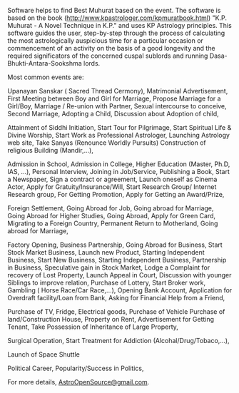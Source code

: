 Software helps to find Best Muhurat based on the event. The software is based on the book (http://www.kpastrologer.com/kpmuratbook.html) "K.P. Muhurat - A Novel Technique in K.P." and uses KP Astrology principles. This software guides the user, step-by-step through the process of calculating the most astrologically auspicious time for a particular occasion or commencement of an activity on the basis of a good longevity and the required significators of the concerned cuspal sublords and running Dasa-Bhukti-Antara-Sookshma lords.

Most common events are:

Upanayan Sanskar ( Sacred Thread Cermony),
Matrimonial Advertisement,
First Meeting between Boy and Girl for Marriage,
Propose Marriage for a Girl/Boy,
Marriage / Re-union with Partner,
Sexual intercourse to conceive,
Second Marriage,
Adopting a Child,
Discussion about Adoption of child,

Attainment of Siddhi Initiation,
Start Tour for Pilgrimage,
Start Spiritual Life & Divine Worship,
Start Work as Professional Astrologer,
Launching Astrology web site,
Take Sanyas (Renounce Worldly Pursuits)
Construction of religious Building (Mandir,...),

Admission in School,
Admission in College,
Higher Education (Master, Ph.D, IAS, ...),
Personal Interview,
Joining in Job/Service,
Publishing a Book,
Start a Newspaper,
Sign a contract or agreement,
Launch oneself as Cinema Actor,
Apply for Gratuity/Insurance/Will,
Start Research Group/ Internet Research group,
For Getting Promotion,
Apply for Getting an Award/Prize,

Foreign Settlement,
Going Abroad for Job,
Going abroad for Marriage,
Going Abroad for Higher Studies,
Going Abroad,
Apply for Green Card,
Migrating to a Foreign Country,
Permanent Return to Motherland,
Going abroad for Marriage,

Factory Opening,
Business Partnership,
Going Abroad for Business,
Start Stock Market Business, Launch new Product,
Starting Independent Business,
Start New Business,
Starting Independent Business,
Partnership in Business, Speculative gain in Stock Market,
Lodge a Complaint for recovery of Lost Property,
Launch Appeal in Court,
Discussion with younger Siblings to improve relation,
Purchase of Lottery,
Start Broker work,
Gambling ( Horse Race/Car Race,...),
Opening Bank Account,
Application for Overdraft facility/Loan from Bank,
Asking for Financial Help from a Friend,

Purchase of TV, Fridge, Electrical goods,
Purchase of Vehicle
Purchase of land/Construction House,
Property on Rent,
Advertisement for Getting Tenant,
Take Possession of Inheritance of Large Property,

Surgical Operation,
Start Treatment for Addiction (Alcohal/Drug/Tobaco,...),

Launch of Space Shuttle

Political Career,
Popularity/Success in Politics,



For more details, AstroOpenSource@gmail.com.